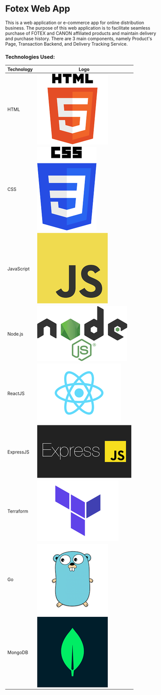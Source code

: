 # Fotex Web App

This is a web application or e-commerce app for online distribution business. The purpose of this web application is to facilitate seamless purchase of FOTEX and CANON affiliated products and maintain delivery and purchase history. There are 3 main components, namely Product's Page, Transaction Backend, and Delivery Tracking Service.

### Technologies Used:

| Technology  | Logo                                     |
|-------------|------------------------------------------|
| HTML        | ![HTML Logo](images/html.png)            |
| CSS         | ![CSS Logo](images/css.png)              |
| JavaScript  | ![JavaScript Logo](images/js.png)        |
| Node.js     | ![Node.js Logo](images/nodejs.png)       |
| ReactJS     | ![ReactJS Logo](images/reactjs.png)      |
| ExpressJS   | ![ExpressJS Logo](images/ejs.png)        |
| Terraform   | ![Terraform Logo](images/terraform.png)  |
| Go          | ![Go Logo](images/go.png)                |
| MongoDB     | ![MongoDB Logo](images/mongodb.png)      |
